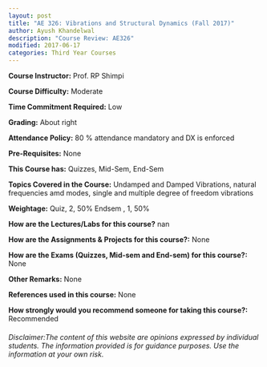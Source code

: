 ```yaml
---
layout: post
title: "AE 326: Vibrations and Structural Dynamics (Fall 2017)"
author: Ayush Khandelwal
description: "Course Review: AE326"
modified: 2017-06-17
categories: Third Year Courses
---
```


**Course Instructor:** Prof. RP Shimpi

**Course Difficulty:** Moderate

**Time Commitment Required:** Low

**Grading:** About right

**Attendance Policy:** 80 % attendance mandatory and DX is enforced

**Pre-Requisites:** None

**This Course has:** Quizzes, Mid-Sem, End-Sem

**Topics Covered in the Course:**
Undamped and Damped Vibrations, natural frequencies amd modes, single and multiple degree of freedom vibrations

**Weightage:**
Quiz, 2, 50%
Endsem , 1, 50%

**How are the Lectures/Labs for this course?**
nan

**How are the Assignments & Projects for this course?:**
None

**How are the Exams (Quizzes, Mid-sem and End-sem) for this course?:**
None

**Other Remarks:**
None

**References used in this course:**
None

**How strongly would you recommend someone for taking this course?:**
Recommended

###### Disclaimer:The content of this website are opinions expressed by individual students. The information provided is for guidance purposes. Use the information at your own risk.